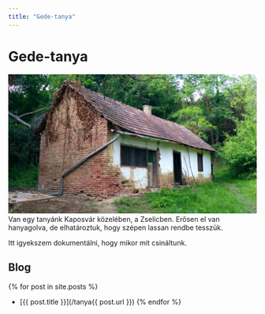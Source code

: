 ```yaml
---
title: "Gede-tanya"
---
```

# Gede-tanya
![A tanyaház képe](/img/tanya.jpg)
Van egy tanyánk Kaposvár közelében, a Zselicben. 
Erősen el van hanyagolva, de elhatároztuk, hogy szépen lassan rendbe tesszük.

Itt igyekszem dokumentálni, hogy mikor mit csináltunk.

## Blog
{% for post in site.posts %}
 - [{{ post.title }}](/tanya{{ post.url }})
{% endfor %}

